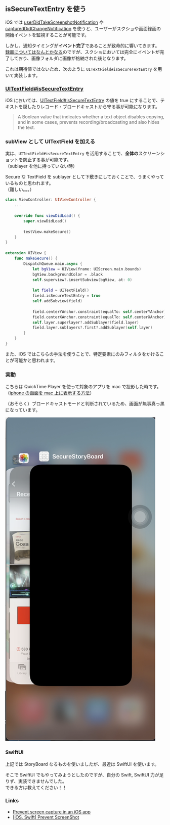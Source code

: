 ## isSecureTextEntry を使う

iOS では [userDidTakeScreenshotNotification](https://developer.apple.com/documentation/uikit/uiapplication/1622966-userdidtakescreenshotnotificatio) や [capturedDidChangeNotification](https://developer.apple.com/documentation/uikit/uiscreen/2921652-captureddidchangenotification) を使うと、ユーザーがスクショや画面録画の開始イベントを監視することが可能です。

しかし、通知タイミングが**イベント完了**であることが致命的に響いてきます。  
[録画についてはなんとかなる](https://qiita.com/osyou84/items/83800faa1a8e678ff600)のですが、スクショにおいては完全にイベントが完了しており、画像フォルダに画像が格納された後となります。

これは期待値ではないため、次のように `UITextField#isSecureTextEntry` を用いて実装します。

### [UITextField#isSecureTextEntry](https://developer.apple.com/documentation/uikit/uitextinputtraits/1624427-issecuretextentry)

iOS においては、[UITextField#isSecureTextEntry](https://developer.apple.com/documentation/uikit/uitextinputtraits/1624427-issecuretextentry) の値を true にすることで、テキストを隠したりレコード・ブロードキャストから守る事が可能になります。

> A Boolean value that indicates whether a text object disables copying,
> and in some cases, prevents recording/broadcasting and also hides the text.

### subView として UITextField を加える

実は、`UITextField#isSecureTextEntry` を活用することで、**全体の**スクリーンショットを防止する事が可能です。  
（sublayer を他に持っていない時）

Secure な TextField を sublayer として下敷きにしておくことで、うまくやっているものと思われます。  
（難しい。。。）

```swift
class ViewController: UIViewController {
    ...

    override func viewDidLoad() {
        super.viewDidLoad()

        testView.makeSecure()
    }
}

extension UIView {
    func makeSecure() {
        DispatchQueue.main.async {
            let bgView = UIView(frame: UIScreen.main.bounds)
            bgView.backgroundColor = .black
            self.superview?.insertSubview(bgView, at: 0)

            let field = UITextField()
            field.isSecureTextEntry = true
            self.addSubview(field)

            field.centerYAnchor.constraint(equalTo: self.centerYAnchor).isActive = true
            field.centerXAnchor.constraint(equalTo: self.centerXAnchor).isActive = true
            self.layer.superlayer?.addSublayer(field.layer)
            field.layer.sublayers?.first?.addSublayer(self.layer)
        }
    }
}
```

また、iOS ではこちらの手法を使うことで、特定要素にのみフィルタをかけることが可能かと思われます。

### 実動

こちらは QuickTime Player を使って対象のアプリを mac で投影した時です。  
（[iphone の画面を mac 上に表示する方法](https://koko206.hatenablog.com/entry/2022/03/13/204133)）

（おそらく）ブロードキャストモードと判断されているため、画面が無事真っ黒になっています。

![](./readme/when_broadcasting.png)

### SwiftUI

上記では StoryBoard なるものを使いましたが、最近は SwiftUI を使います。

そこで SwiftUI でもやってみようとしたのですが、自分の Swift, SwiftUI 力が足りず、実装できませんでした。  
できる方は教えてください！！

### Links

- [Prevent screen capture in an iOS app](https://stackoverflow.com/questions/18680028/prevent-screen-capture-in-an-ios-app)
- [[iOS, Swift] Prevent ScreenShot](https://tigi44.github.io/ios/iOS,-Swift-Prevent-Screen-Capture/)
